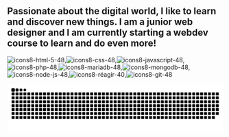 <h2>Passionate about the digital world, I like to learn and discover new things.
I am a junior web designer and I am currently starting
a webdev course to learn and do even more!</h2>

![icons8-html-5-48](https://github.com/lutchoo/lutchoo/assets/134637271/605587f8-3e52-481c-8c48-6cca63928734),![icons8-css-48](https://github.com/lutchoo/lutchoo/assets/134637271/f1d9d199-765e-4552-86e5-2d45afecd30a),![icons8-javascript-48](https://github.com/lutchoo/lutchoo/assets/134637271/61dd2f6e-def8-4f5c-bafc-55542314b275),![icons8-php-48](https://github.com/lutchoo/lutchoo/assets/134637271/fc44a20f-5b72-4097-95e2-cc73e39a82fa),![icons8-mariadb-48](https://github.com/lutchoo/lutchoo/assets/134637271/c7250cf9-6ef1-493e-a75f-936f16d83459),![icons8-mongodb-48](https://github.com/lutchoo/lutchoo/assets/134637271/c44bdc31-90cf-4fc0-8db0-e7dd8f4c156b),![icons8-node-js-48](https://github.com/lutchoo/lutchoo/assets/134637271/e38c4a6b-7763-46e9-944e-bf574fff0d66),![icons8-réagir-40](https://github.com/lutchoo/lutchoo/assets/134637271/d9f466c4-e12d-4c7a-9ce0-a09925380097),![icons8-git-48](https://github.com/lutchoo/lutchoo/assets/134637271/7f45bd37-8642-43cf-b05a-ded11d4511b4)



<img src="https://github.com/Platane/snk/raw/output/github-contribution-grid-snake.svg" alt="" style="max-width: 100%;">
